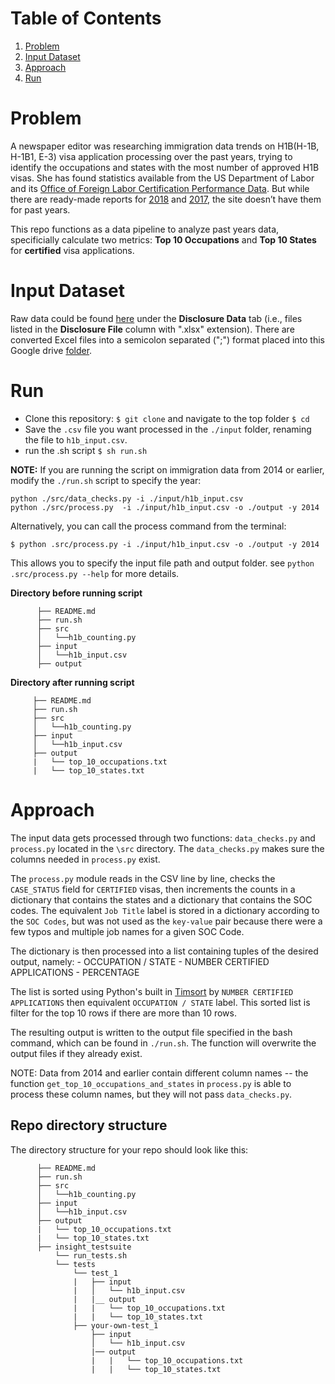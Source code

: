 # Table of Contents
1. [Problem](README.md#problem)
2. [Input Dataset](README.md#input-dataset)
3. [Approach](README.md#Approach)
4. [Run](README.md#Run)

# Problem

A newspaper editor was researching immigration data trends on H1B(H-1B, H-1B1, E-3) visa application processing over the past years, trying to identify the occupations and states with the most number of approved H1B visas. She has found statistics available from the US Department of Labor and its [Office of Foreign Labor Certification Performance Data](https://www.foreignlaborcert.doleta.gov/performancedata.cfm#dis). But while there are ready-made reports for [2018](https://www.foreignlaborcert.doleta.gov/pdf/PerformanceData/2018/H-1B_Selected_Statistics_FY2018_Q4.pdf) and [2017](https://www.foreignlaborcert.doleta.gov/pdf/PerformanceData/2017/H-1B_Selected_Statistics_FY2017.pdf), the site doesn’t have them for past years. 

This repo functions as a data pipeline to analyze past years data, specificially calculate two metrics: **Top 10 Occupations** and **Top 10 States** for **certified** visa applications.

# Input Dataset

Raw data could be found [here](https://www.foreignlaborcert.doleta.gov/performancedata.cfm) under the __Disclosure Data__ tab (i.e., files listed in the __Disclosure File__ column with ".xlsx" extension). 
There are converted Excel files into a semicolon separated (";") format placed  into this Google drive [folder](https://drive.google.com/drive/folders/1Nti6ClUfibsXSQw5PUIWfVGSIrpuwyxf?usp=sharing). 

# Run

- Clone this repository: `$ git clone` and navigate to the top folder `$ cd`
- Save the `.csv` file you want processed in the `./input` folder, renaming the file to `h1b_input.csv`.
- run the .sh script `$ sh run.sh`

**NOTE:** If you are running the script on immigration data from 2014 or earlier, modify the `./run.sh` script to specify the year:
```
python ./src/data_checks.py -i ./input/h1b_input.csv
python ./src/process.py  -i ./input/h1b_input.csv -o ./output -y 2014
```

Alternatively, you can call the process command from the terminal:

`$ python .src/process.py -i ./input/h1b_input.csv -o ./output -y 2014`

This allows you to specify the input file path and output folder. see `python .src/process.py --help` for more details.

**Directory before running script**

```
      ├── README.md 
      ├── run.sh
      ├── src
      │   └──h1b_counting.py
      ├── input
      │   └──h1b_input.csv
      ├── output
 ```
 **Directory after running script** 
 ```
      ├── README.md 
      ├── run.sh
      ├── src
      │   └──h1b_counting.py
      ├── input
      │   └──h1b_input.csv
      ├── output
      |   └── top_10_occupations.txt
      |   └── top_10_states.txt
 ```
 

# Approach 

The input data gets processed through two functions: `data_checks.py` and `process.py` located in the `\src` directory. The `data_checks.py` makes sure the columns needed in `process.py` exist. 

The `process.py` module reads in the CSV line by line, checks the `CASE_STATUS` field for `CERTIFIED` visas, then increments the counts in a dictionary that contains the states and a dictionary that contains the SOC codes. The equivalent `Job Title` label is stored in a dictionary according to the `SOC Codes`, but was not used as the `key-value` pair because there were a few typos and multiple job names for a given SOC Code. 

The dictionary is then processed into a list containing tuples of the desired output, namely:
      - OCCUPATION / STATE
      - NUMBER CERTIFIED APPLICATIONS
      - PERCENTAGE

The list is sorted using Python's built in [Timsort](https://en.wikipedia.org/wiki/Timsort) by `NUMBER CERTIFIED APPLICATIONS` then equivalent `OCCUPATION / STATE` label. This sorted list is filter for the top 10 rows if there are more than 10 rows.

The resulting output is written to the output file specified in the bash command, which can be found in `./run.sh`. The function will overwrite the output files if they already exist.

NOTE: Data from 2014 and earlier contain different column names -- the function `get_top_10_occupations_and_states` in `process.py` is able to process these column names, but they will not pass `data_checks.py`. 

## Repo directory structure

The directory structure for your repo should look like this:
```
      ├── README.md 
      ├── run.sh
      ├── src
      │   └──h1b_counting.py
      ├── input
      │   └──h1b_input.csv
      ├── output
      |   └── top_10_occupations.txt
      |   └── top_10_states.txt
      ├── insight_testsuite
          └── run_tests.sh
          └── tests
              └── test_1
              |   ├── input
              |   │   └── h1b_input.csv
              |   |__ output
              |   |   └── top_10_occupations.txt
              |   |   └── top_10_states.txt
              ├── your-own-test_1
                  ├── input
                  │   └── h1b_input.csv
                  |── output
                  |   |   └── top_10_occupations.txt
                  |   |   └── top_10_states.txt
```

